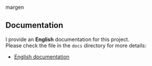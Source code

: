 margen


## Documentation

I provide an **English** documentation for this project.  
Please check the file in the `docs` directory for more details:

- [English documentation](./docs/README-en.md)
